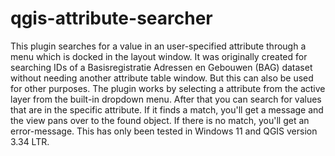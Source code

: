 # qgis-attribute-searcher
This plugin searches for a value in an user-specified attribute through a menu which is docked in the layout window. 
It was originally created for searching IDs of a Basisregistratie Adressen en Gebouwen (BAG) dataset without needing another attribute table window. 
But this can also be used for other purposes. The plugin works by selecting a attribute from the active layer from the built-in dropdown menu. 
After that you can search for values that are in the specific attribute. If it finds a match, you'll get a message and the view pans over to the found object. 
If there is no match, you'll get an error-message. This has only been tested in Windows 11 and QGIS version 3.34 LTR.
